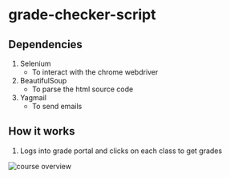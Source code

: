# grade-checker-script

## Dependencies
1. Selenium
    * To interact with the chrome webdriver
2. BeautifulSoup
    * To parse the html source code
3. Yagmail
    * To send emails


## How it works
   
   1. Logs into grade portal and clicks on each class to get grades
   <img src=https://github.com/drewvlaz/grade-checker-script/tree/master/pics/course_overview.PNG alt="course overview">
